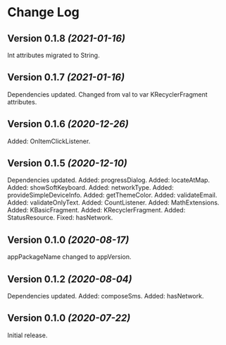 Change Log
==========
Version 0.1.8 *(2021-01-16)*
----------------------------
Int attributes migrated to String.

Version 0.1.7 *(2021-01-16)*
----------------------------
Dependencies updated.
Changed from val to var KRecyclerFragment attributes.

Version 0.1.6 *(2020-12-26)*
----------------------------
Added: OnItemClickListener.

Version 0.1.5 *(2020-12-10)*
----------------------------
Dependencies updated.
Added: progressDialog.
Added: locateAtMap.
Added: showSoftKeyboard.
Added: networkType.
Added: provideSimpleDeviceInfo.
Added: getThemeColor.
Added: validateEmail.
Added: validateOnlyText.
Added: CountListener.
Added: MathExtensions.
Added: KBasicFragment.
Added: KRecyclerFragment.
Added: StatusResource.
Fixed: hasNetwork.

Version 0.1.0 *(2020-08-17)*
----------------------------
appPackageName changed to appVersion.

Version 0.1.2 *(2020-08-04)*
----------------------------
Dependencies updated.
Added: composeSms.
Added: hasNetwork.

Version 0.1.0 *(2020-07-22)*
----------------------------
Initial release.

